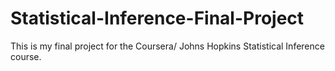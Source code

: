 # Statistical-Inference-Final-Project
This is my final project for the Coursera/ Johns Hopkins Statistical Inference course.
